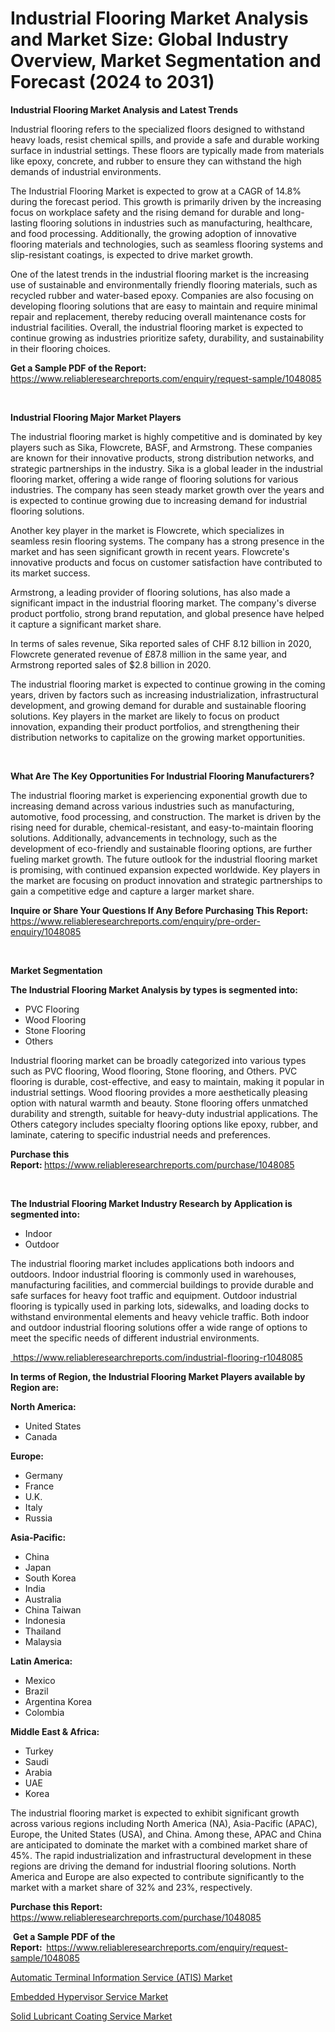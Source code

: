 <p><h1>Industrial Flooring Market Analysis and Market Size: Global Industry Overview, Market Segmentation and Forecast (2024 to 2031)</h1></p><p><strong>Industrial Flooring Market Analysis and Latest Trends</strong></p>
<p><p>Industrial flooring refers to the specialized floors designed to withstand heavy loads, resist chemical spills, and provide a safe and durable working surface in industrial settings. These floors are typically made from materials like epoxy, concrete, and rubber to ensure they can withstand the high demands of industrial environments.</p><p>The Industrial Flooring Market is expected to grow at a CAGR of 14.8% during the forecast period. This growth is primarily driven by the increasing focus on workplace safety and the rising demand for durable and long-lasting flooring solutions in industries such as manufacturing, healthcare, and food processing. Additionally, the growing adoption of innovative flooring materials and technologies, such as seamless flooring systems and slip-resistant coatings, is expected to drive market growth.</p><p>One of the latest trends in the industrial flooring market is the increasing use of sustainable and environmentally friendly flooring materials, such as recycled rubber and water-based epoxy. Companies are also focusing on developing flooring solutions that are easy to maintain and require minimal repair and replacement, thereby reducing overall maintenance costs for industrial facilities. Overall, the industrial flooring market is expected to continue growing as industries prioritize safety, durability, and sustainability in their flooring choices.</p></p>
<p><strong>Get a Sample PDF of the Report:&nbsp;</strong> <a href="https://www.reliableresearchreports.com/enquiry/request-sample/1048085">https://www.reliableresearchreports.com/enquiry/request-sample/1048085</a></p>
<p>&nbsp;</p>
<p><strong>Industrial Flooring Major Market Players</strong></p>
<p><p>The industrial flooring market is highly competitive and is dominated by key players such as Sika, Flowcrete, BASF, and Armstrong. These companies are known for their innovative products, strong distribution networks, and strategic partnerships in the industry. Sika is a global leader in the industrial flooring market, offering a wide range of flooring solutions for various industries. The company has seen steady market growth over the years and is expected to continue growing due to increasing demand for industrial flooring solutions.</p><p>Another key player in the market is Flowcrete, which specializes in seamless resin flooring systems. The company has a strong presence in the market and has seen significant growth in recent years. Flowcrete's innovative products and focus on customer satisfaction have contributed to its market success.</p><p>Armstrong, a leading provider of flooring solutions, has also made a significant impact in the industrial flooring market. The company's diverse product portfolio, strong brand reputation, and global presence have helped it capture a significant market share.</p><p>In terms of sales revenue, Sika reported sales of CHF 8.12 billion in 2020, Flowcrete generated revenue of £87.8 million in the same year, and Armstrong reported sales of $2.8 billion in 2020.</p><p>The industrial flooring market is expected to continue growing in the coming years, driven by factors such as increasing industrialization, infrastructural development, and growing demand for durable and sustainable flooring solutions. Key players in the market are likely to focus on product innovation, expanding their product portfolios, and strengthening their distribution networks to capitalize on the growing market opportunities.</p></p>
<p>&nbsp;</p>
<p><strong>What Are The Key Opportunities For Industrial Flooring Manufacturers?</strong></p>
<p><p>The industrial flooring market is experiencing exponential growth due to increasing demand across various industries such as manufacturing, automotive, food processing, and construction. The market is driven by the rising need for durable, chemical-resistant, and easy-to-maintain flooring solutions. Additionally, advancements in technology, such as the development of eco-friendly and sustainable flooring options, are further fueling market growth. The future outlook for the industrial flooring market is promising, with continued expansion expected worldwide. Key players in the market are focusing on product innovation and strategic partnerships to gain a competitive edge and capture a larger market share.</p></p>
<p><strong>Inquire or Share Your Questions If Any Before Purchasing This Report:</strong> <a href="https://www.reliableresearchreports.com/enquiry/pre-order-enquiry/1048085">https://www.reliableresearchreports.com/enquiry/pre-order-enquiry/1048085</a></p>
<p>&nbsp;</p>
<p><strong>Market Segmentation</strong></p>
<p><strong>The Industrial Flooring Market Analysis by types is segmented into:</strong></p>
<p><ul><li>PVC Flooring</li><li>Wood Flooring</li><li>Stone Flooring</li><li>Others</li></ul></p>
<p><p>Industrial flooring market can be broadly categorized into various types such as PVC flooring, Wood flooring, Stone flooring, and Others. PVC flooring is durable, cost-effective, and easy to maintain, making it popular in industrial settings. Wood flooring provides a more aesthetically pleasing option with natural warmth and beauty. Stone flooring offers unmatched durability and strength, suitable for heavy-duty industrial applications. The Others category includes specialty flooring options like epoxy, rubber, and laminate, catering to specific industrial needs and preferences.</p></p>
<p><strong>Purchase this Report:&nbsp;</strong><a href="https://www.reliableresearchreports.com/purchase/1048085">https://www.reliableresearchreports.com/purchase/1048085</a></p>
<p>&nbsp;</p>
<p><strong>The Industrial Flooring Market Industry Research by Application is segmented into:</strong></p>
<p><ul><li>Indoor</li><li>Outdoor</li></ul></p>
<p><p>The industrial flooring market includes applications both indoors and outdoors. Indoor industrial flooring is commonly used in warehouses, manufacturing facilities, and commercial buildings to provide durable and safe surfaces for heavy foot traffic and equipment. Outdoor industrial flooring is typically used in parking lots, sidewalks, and loading docks to withstand environmental elements and heavy vehicle traffic. Both indoor and outdoor industrial flooring solutions offer a wide range of options to meet the specific needs of different industrial environments.</p></p>
<p><a href="https://www.reliableresearchreports.com/industrial-flooring-r1048085">&nbsp;https://www.reliableresearchreports.com/industrial-flooring-r1048085</a></p>
<p><strong>In terms of Region, the Industrial Flooring Market Players available by Region are:</strong></p>
<p>
    <p> <strong> North America: </strong>
        <ul>
            <li>United States</li>
            <li>Canada</li>
        </ul>
        </p> 
    <p> <strong> Europe: </strong>
        <ul>
            <li>Germany</li>
            <li>France</li>
            <li>U.K.</li>
            <li>Italy</li>
            <li>Russia</li>
        </ul>
        </p> 
    <p> <strong> Asia-Pacific: </strong>
        <ul>
            <li>China</li>
            <li>Japan</li>
            <li>South Korea</li>
            <li>India</li>
            <li>Australia</li>
            <li>China Taiwan</li>
            <li>Indonesia</li>
            <li>Thailand</li>
            <li>Malaysia</li>
        </ul>
        </p> 
    <p> <strong> Latin America: </strong>
        <ul>
            <li>Mexico</li>
            <li>Brazil</li>
            <li>Argentina Korea</li>
            <li>Colombia</li>
        </ul>
        </p> 
    <p> <strong> Middle East & Africa: </strong>
        <ul>
            <li>Turkey</li>
            <li>Saudi</li>
            <li>Arabia</li>
            <li>UAE</li>
            <li>Korea</li>
        </ul>
    </p>
    </p>
<p><p>The industrial flooring market is expected to exhibit significant growth across various regions including North America (NA), Asia-Pacific (APAC), Europe, the United States (USA), and China. Among these, APAC and China are anticipated to dominate the market with a combined market share of 45%. The rapid industrialization and infrastructural development in these regions are driving the demand for industrial flooring solutions. North America and Europe are also expected to contribute significantly to the market with a market share of 32% and 23%, respectively.</p></p>
<p><strong>Purchase this Report: </strong><a href="https://www.reliableresearchreports.com/purchase/1048085">https://www.reliableresearchreports.com/purchase/1048085</a></p>
<p>&nbsp;<strong>Get a Sample PDF of the Report:&nbsp;&nbsp;</strong><a href="https://www.reliableresearchreports.com/enquiry/request-sample/1048085">https://www.reliableresearchreports.com/enquiry/request-sample/1048085</a></p>
<p><strong></strong></p>
<p><p><a href="https://github.com/vregtldg37/Market-Research-Report-List-1/blob/main/automatic-terminal-information-service-atis-market.md">Automatic Terminal Information Service (ATIS) Market</a></p><p><a href="https://github.com/syaifulanwaramsyori/Market-Research-Report-List-1/blob/main/embedded-hypervisor-service-market.md">Embedded Hypervisor Service Market</a></p><p><a href="https://github.com/labibmmn112/Market-Research-Report-List-1/blob/main/solid-lubricant-coating-service-market.md">Solid Lubricant Coating Service Market</a></p></p>
